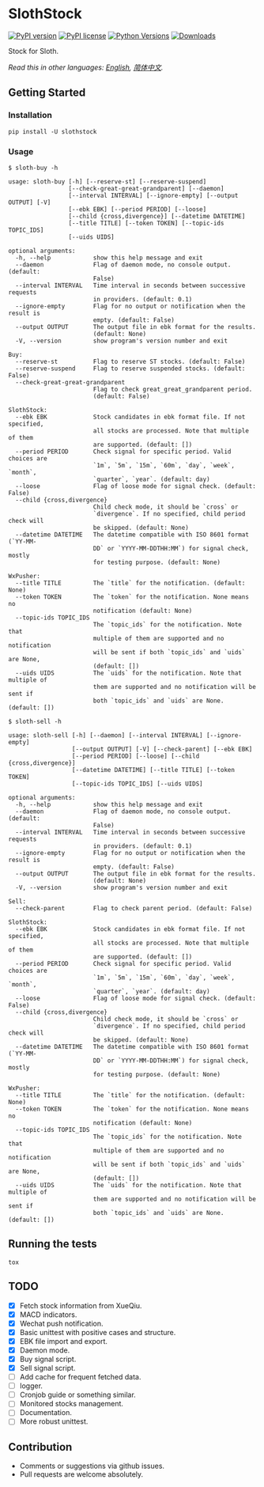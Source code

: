 # SlothStock

[![PyPI version](https://badge.fury.io/py/slothstock.svg)](https://badge.fury.io/py/slothstock)
[![PyPI license](https://img.shields.io/pypi/l/slothstock.svg)](https://pypi.python.org/pypi/slothstock/)
[![Python Versions](https://img.shields.io/pypi/pyversions/slothstock.svg)](https://pypi.python.org/pypi/slothstock/)
[![Downloads](https://pepy.tech/badge/slothstock)](https://pepy.tech/project/slothstock)

Stock for Sloth.

*Read this in other languages: [English](README.md), [简体中文](README-zh.md).*

## Getting Started

### Installation

```shell
pip install -U slothstock
```

### Usage

```shell
$ sloth-buy -h

usage: sloth-buy [-h] [--reserve-st] [--reserve-suspend]
                 [--check-great-great-grandparent] [--daemon]
                 [--interval INTERVAL] [--ignore-empty] [--output OUTPUT] [-V]
                 [--ebk EBK] [--period PERIOD] [--loose]
                 [--child {cross,divergence}] [--datetime DATETIME]
                 [--title TITLE] [--token TOKEN] [--topic-ids TOPIC_IDS]
                 [--uids UIDS]

optional arguments:
  -h, --help            show this help message and exit
  --daemon              Flag of daemon mode, no console output. (default:
                        False)
  --interval INTERVAL   Time interval in seconds between successive requests
                        in providers. (default: 0.1)
  --ignore-empty        Flag for no output or notification when the result is
                        empty. (default: False)
  --output OUTPUT       The output file in ebk format for the results.
                        (default: None)
  -V, --version         show program's version number and exit

Buy:
  --reserve-st          Flag to reserve ST stocks. (default: False)
  --reserve-suspend     Flag to reserve suspended stocks. (default: False)
  --check-great-great-grandparent
                        Flag to check great_great_grandparent period.
                        (default: False)

SlothStock:
  --ebk EBK             Stock candidates in ebk format file. If not specified,
                        all stocks are processed. Note that multiple of them
                        are supported. (default: [])
  --period PERIOD       Check signal for specific period. Valid choices are
                        `1m`, `5m`, `15m`, `60m`, `day`, `week`, `month`,
                        `quarter`, `year`. (default: day)
  --loose               Flag of loose mode for signal check. (default: False)
  --child {cross,divergence}
                        Child check mode, it should be `cross` or
                        `divergence`. If no specified, child period check will
                        be skipped. (default: None)
  --datetime DATETIME   The datetime compatible with ISO 8601 format (`YY-MM-
                        DD` or `YYYY-MM-DDTHH:MM`) for signal check, mostly
                        for testing purpose. (default: None)

WxPusher:
  --title TITLE         The `title` for the notification. (default: None)
  --token TOKEN         The `token` for the notification. None means no
                        notification (default: None)
  --topic-ids TOPIC_IDS
                        The `topic_ids` for the notification. Note that
                        multiple of them are supported and no notification
                        will be sent if both `topic_ids` and `uids` are None,
                        (default: [])
  --uids UIDS           The `uids` for the notification. Note that multiple of
                        them are supported and no notification will be sent if
                        both `topic_ids` and `uids` are None. (default: [])
```

```shell
$ sloth-sell -h

usage: sloth-sell [-h] [--daemon] [--interval INTERVAL] [--ignore-empty]
                  [--output OUTPUT] [-V] [--check-parent] [--ebk EBK]
                  [--period PERIOD] [--loose] [--child {cross,divergence}]
                  [--datetime DATETIME] [--title TITLE] [--token TOKEN]
                  [--topic-ids TOPIC_IDS] [--uids UIDS]

optional arguments:
  -h, --help            show this help message and exit
  --daemon              Flag of daemon mode, no console output. (default:
                        False)
  --interval INTERVAL   Time interval in seconds between successive requests
                        in providers. (default: 0.1)
  --ignore-empty        Flag for no output or notification when the result is
                        empty. (default: False)
  --output OUTPUT       The output file in ebk format for the results.
                        (default: None)
  -V, --version         show program's version number and exit

Sell:
  --check-parent        Flag to check parent period. (default: False)

SlothStock:
  --ebk EBK             Stock candidates in ebk format file. If not specified,
                        all stocks are processed. Note that multiple of them
                        are supported. (default: [])
  --period PERIOD       Check signal for specific period. Valid choices are
                        `1m`, `5m`, `15m`, `60m`, `day`, `week`, `month`,
                        `quarter`, `year`. (default: day)
  --loose               Flag of loose mode for signal check. (default: False)
  --child {cross,divergence}
                        Child check mode, it should be `cross` or
                        `divergence`. If no specified, child period check will
                        be skipped. (default: None)
  --datetime DATETIME   The datetime compatible with ISO 8601 format (`YY-MM-
                        DD` or `YYYY-MM-DDTHH:MM`) for signal check, mostly
                        for testing purpose. (default: None)

WxPusher:
  --title TITLE         The `title` for the notification. (default: None)
  --token TOKEN         The `token` for the notification. None means no
                        notification (default: None)
  --topic-ids TOPIC_IDS
                        The `topic_ids` for the notification. Note that
                        multiple of them are supported and no notification
                        will be sent if both `topic_ids` and `uids` are None,
                        (default: [])
  --uids UIDS           The `uids` for the notification. Note that multiple of
                        them are supported and no notification will be sent if
                        both `topic_ids` and `uids` are None. (default: [])
```

## Running the tests

```shell
tox
```

## TODO

- [x] Fetch stock information from XueQiu.
- [x] MACD indicators.
- [x] Wechat push notification.
- [x] Basic unittest with positive cases and structure.
- [x] EBK file import and export.
- [x] Daemon mode.
- [x] Buy signal script.
- [x] Sell signal script.
- [ ] Add cache for frequent fetched data.
- [ ] logger.
- [ ] Cronjob guide or something similar.
- [ ] Monitored stocks management.
- [ ] Documentation.
- [ ] More robust unittest.

## Contribution

- Comments or suggestions via github issues.
- Pull requests are welcome absolutely.
